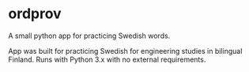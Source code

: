 # ordprov
A small python app for practicing Swedish words.

App was built for practicing Swedish for engineering studies in bilingual Finland.
Runs with Python 3.x with no external requirements.
